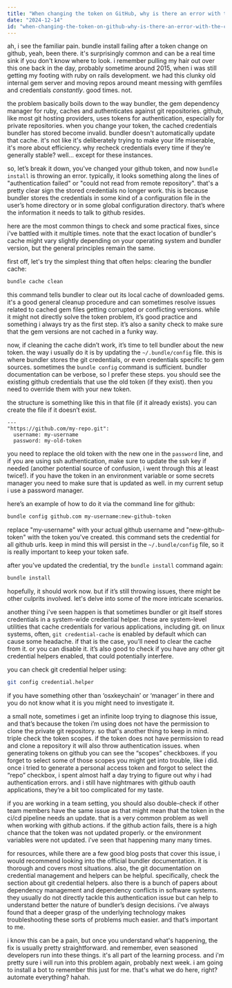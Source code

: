 ```yaml
---
title: "When changing the token on GitHub, why is there an error with the command bundle install?"
date: "2024-12-14"
id: "when-changing-the-token-on-github-why-is-there-an-error-with-the-command-bundle-install"
---
```


ah, i see the familiar pain. bundle install failing after a token change on github, yeah, been there. it's surprisingly common and can be a real time sink if you don't know where to look. i remember pulling my hair out over this one back in the day, probably sometime around 2015, when i was still getting my footing with ruby on rails development. we had this clunky old internal gem server and moving repos around meant messing with gemfiles and credentials *constantly*. good times. not.

the problem basically boils down to the way bundler, the gem dependency manager for ruby, caches and authenticates against git repositories. github, like most git hosting providers, uses tokens for authentication, especially for private repositories. when you change your token, the cached credentials bundler has stored become invalid. bundler doesn't automatically update that cache. it's not like it's deliberately trying to make your life miserable, it's more about efficiency. why recheck credentials every time if they’re generally stable? well… except for these instances.

so, let’s break it down, you've changed your github token, and now `bundle install` is throwing an error. typically, it looks something along the lines of "authentication failed" or "could not read from remote repository". that's a pretty clear sign the stored credentials no longer work. this is because bundler stores the credentials in some kind of a configuration file in the user’s home directory or in some global configuration directory. that’s where the information it needs to talk to github resides.

here are the most common things to check and some practical fixes, since i've battled with it multiple times. note that the exact location of bundler's cache might vary slightly depending on your operating system and bundler version, but the general principles remain the same.

first off, let's try the simplest thing that often helps: clearing the bundler cache:

```bash
bundle cache clean
```

this command tells bundler to clear out its local cache of downloaded gems. it's a good general cleanup procedure and can sometimes resolve issues related to cached gem files getting corrupted or conflicting versions. while it might not directly solve the token problem, it’s good practice and something i always try as the first step. it’s also a sanity check to make sure that the gem versions are not cached in a funky way.

now, if cleaning the cache didn’t work, it’s time to tell bundler about the new token. the way i usually do it is by updating the `~/.bundle/config` file. this is where bundler stores the git credentials, or even credentials specific to gem sources. sometimes the `bundle config` command is sufficient. bundler documentation can be verbose, so I prefer these steps. you should see the existing github credentials that use the old token (if they exist). then you need to override them with your new token.

the structure is something like this in that file (if it already exists). you can create the file if it doesn’t exist.

```
---
"https://github.com/my-repo.git":
  username: my-username
  password: my-old-token
```

you need to replace the old token with the new one in the `password` line, and if you are using ssh authentication, make sure to update the ssh key if needed (another potential source of confusion, i went through this at least twice!). if you have the token in an environment variable or some secrets manager you need to make sure that is updated as well. in my current setup i use a password manager.

here’s an example of how to do it via the command line for github:

```bash
bundle config github.com my-username:new-github-token
```

replace "my-username" with your actual github username and "new-github-token" with the token you've created. this command sets the credential for all github urls. keep in mind this will persist in the `~/.bundle/config` file, so it is really important to keep your token safe.

after you've updated the credential, try the `bundle install` command again:

```bash
bundle install
```

hopefully, it should work now. but if it’s still throwing issues, there might be other culprits involved. let's delve into some of the more intricate scenarios.

another thing i've seen happen is that sometimes bundler or git itself stores credentials in a system-wide credential helper. these are system-level utilities that cache credentials for various applications, including git. on linux systems, often, `git credential-cache` is enabled by default which can cause some headache. if that is the case, you’ll need to clear the cache from it. or you can disable it. it’s also good to check if you have any other git credential helpers enabled, that could potentially interfere.

you can check git credential helper using:

```bash
git config credential.helper
```
if you have something other than ‘osxkeychain’ or ‘manager’ in there and you do not know what it is you might need to investigate it.

a small note, sometimes i get an infinite loop trying to diagnose this issue, and that’s because the token i’m using does not have the permission to clone the private git repository. so that's another thing to keep in mind. triple check the token scopes. if the token does not have permission to read and clone a repository it will also throw authentication issues. when generating tokens on github you can see the “scopes” checkboxes. if you forget to select some of those scopes you might get into trouble, like i did. once i tried to generate a personal access token and forgot to select the “repo” checkbox, i spent almost half a day trying to figure out why i had authentication errors. and i still have nightmares with github oauth applications, they’re a bit too complicated for my taste.

if you are working in a team setting, you should also double-check if other team members have the same issue as that might mean that the token in the ci/cd pipeline needs an update. that is a very common problem as well when working with github actions. if the github action fails, there is a high chance that the token was not updated properly. or the environment variables were not updated. i’ve seen that happening many many times.

for resources, while there are a few good blog posts that cover this issue, i would recommend looking into the official bundler documentation. it is thorough and covers most situations. also, the git documentation on credential management and helpers can be helpful. specifically, check the section about git credential helpers. also there is a bunch of papers about dependency management and dependency conflicts in software systems. they usually do not directly tackle this authentication issue but can help to understand better the nature of bundler’s design decisions. i've always found that a deeper grasp of the underlying technology makes troubleshooting these sorts of problems much easier. and that’s important to me.

i know this can be a pain, but once you understand what's happening, the fix is usually pretty straightforward. and remember, even seasoned developers run into these things. it's all part of the learning process. and i'm pretty sure i will run into this problem again, probably next week. i am going to install a bot to remember this just for me. that's what we do here, right? automate everything? hahah.

